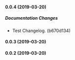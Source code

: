 #### 0.0.4 (2019-03-20)

##### Documentation Changes

*  Test Changelog. (b670d134)

#### 0.0.3 (2019-03-20)

#### 0.0.2 (2019-03-20)

